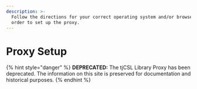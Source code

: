 ```yaml
---
description: >-
  Follow the directions for your correct operating system and/or browser in
  order to set up the proxy.
---
```


# Proxy Setup

{% hint style="danger" %}
**DEPRECATED:** The tjCSL Library Proxy has been deprecated. The information on this site is preserved for documentation and historical purposes.
{% endhint %}
